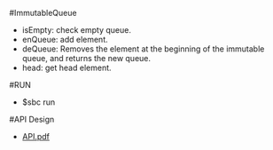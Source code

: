 #ImmutableQueue
  - isEmpty: check empty queue.
  - enQueue: add element.
  - deQueue: Removes the element at the beginning of the immutable queue, and returns the new queue.
  - head: get head element.

#RUN
  - $sbc run

#API Design
  - [API.pdf](API.pdf) 